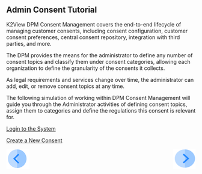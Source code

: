 ## Admin Consent Tutorial

K2View DPM Consent Management covers the end-to-end lifecycle of managing customer consents, including consent configuration, customer consent preferences, central consent repository, integration with third parties, and more.

The DPM provides the means for the administrator to define any number of consent topics and classify them under consent categories, allowing each organization to define the granularity of the consents it collects.

As legal requirements and services change over time, the administrator can add, edit, or remove consent topics at any time.

The following simulation of working within DPM Consent Management will guide you through the Administrator activities of defining consent topics, assign them to categories and define the regulations this consent is relevant for.

[Login to the System](03_02_Admin_Consent_Login.md)

[Create a New Consent](03_03_Admin_Create_New_Consent.md)


[![Previous](../images/Previous.png)]( 02_Admin_Consent_Introduction.md)[<img align="right" width="60" height="54" src="../images/Next.png">](03_02_Admin_Consent_Login.md)
